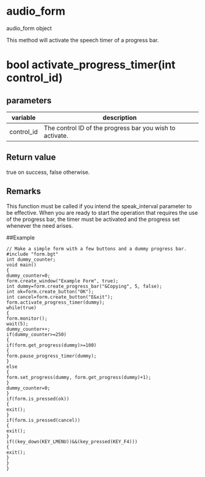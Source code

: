 # audio_form

audio_form object




This method will activate the speech timer of a progress bar.

# bool activate_progress_timer(int control_id)

## parameters
variable | description
---|---
control_id | The control ID of the progress bar you wish to activate.

## Return value

true on success, false otherwise.

## Remarks

This function must be called if you intend the speak_interval parameter to be effective. When you are ready to start the operation that requires the use of the progress bar, the timer must be activated and the progress set whenever the need arises.

##Example
```
// Make a simple form with a few buttons and a dummy progress bar.
#include "form.bgt"
int dummy_counter;
void main()
{
dummy_counter=0;
form.create_window("Example Form", true);
int dummy=form.create_progress_bar("&Copying", 5, false);
int ok=form.create_button("OK");
int cancel=form.create_button("E&xit");
form.activate_progress_timer(dummy);
while(true)
{
form.monitor();
wait(5);
dummy_counter++;
if(dummy_counter>=250)
{
if(form.get_progress(dummy)>=100)
{
form.pause_progress_timer(dummy);
}
else
{
form.set_progress(dummy, form.get_progress(dummy)+1);
}
dummy_counter=0;
}
if(form.is_pressed(ok))
{
exit();
}
if(form.is_pressed(cancel))
{
exit();
}
if((key_down(KEY_LMENU))&&(key_pressed(KEY_F4)))
{
exit();
}
}
}
```